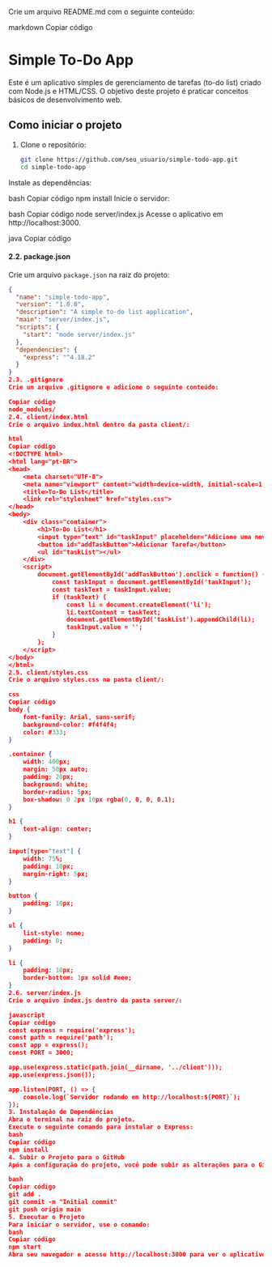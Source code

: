 Crie um arquivo README.md com o seguinte conteúdo:

markdown
Copiar código
# Simple To-Do App

Este é um aplicativo simples de gerenciamento de tarefas (to-do list) criado com Node.js e HTML/CSS. O objetivo deste projeto é praticar conceitos básicos de desenvolvimento web.

## Como iniciar o projeto

1. Clone o repositório:
   ```bash
   git clone https://github.com/seu_usuario/simple-todo-app.git
   cd simple-todo-app
Instale as dependências:

bash
Copiar código
npm install
Inicie o servidor:

bash
Copiar código
node server/index.js
Acesse o aplicativo em http://localhost:3000.

java
Copiar código

#### 2.2. **package.json**
Crie um arquivo `package.json` na raiz do projeto:

```json
{
  "name": "simple-todo-app",
  "version": "1.0.0",
  "description": "A simple to-do list application",
  "main": "server/index.js",
  "scripts": {
    "start": "node server/index.js"
  },
  "dependencies": {
    "express": "^4.18.2"
  }
}
2.3. .gitignore
Crie um arquivo .gitignore e adicione o seguinte conteúdo:

Copiar código
node_modules/
2.4. client/index.html
Crie o arquivo index.html dentro da pasta client/:

html
Copiar código
<!DOCTYPE html>
<html lang="pt-BR">
<head>
    <meta charset="UTF-8">
    <meta name="viewport" content="width=device-width, initial-scale=1.0">
    <title>To-Do List</title>
    <link rel="stylesheet" href="styles.css">
</head>
<body>
    <div class="container">
        <h1>To-Do List</h1>
        <input type="text" id="taskInput" placeholder="Adicione uma nova tarefa">
        <button id="addTaskButton">Adicionar Tarefa</button>
        <ul id="taskList"></ul>
    </div>
    <script>
        document.getElementById('addTaskButton').onclick = function() {
            const taskInput = document.getElementById('taskInput');
            const taskText = taskInput.value;
            if (taskText) {
                const li = document.createElement('li');
                li.textContent = taskText;
                document.getElementById('taskList').appendChild(li);
                taskInput.value = '';
            }
        };
    </script>
</body>
</html>
2.5. client/styles.css
Crie o arquivo styles.css na pasta client/:

css
Copiar código
body {
    font-family: Arial, sans-serif;
    background-color: #f4f4f4;
    color: #333;
}

.container {
    width: 400px;
    margin: 50px auto;
    padding: 20px;
    background: white;
    border-radius: 5px;
    box-shadow: 0 2px 10px rgba(0, 0, 0, 0.1);
}

h1 {
    text-align: center;
}

input[type="text"] {
    width: 75%;
    padding: 10px;
    margin-right: 5px;
}

button {
    padding: 10px;
}

ul {
    list-style: none;
    padding: 0;
}

li {
    padding: 10px;
    border-bottom: 1px solid #eee;
}
2.6. server/index.js
Crie o arquivo index.js dentro da pasta server/:

javascript
Copiar código
const express = require('express');
const path = require('path');
const app = express();
const PORT = 3000;

app.use(express.static(path.join(__dirname, '../client')));
app.use(express.json());

app.listen(PORT, () => {
    console.log(`Servidor rodando em http://localhost:${PORT}`);
});
3. Instalação de Dependências
Abra o terminal na raiz do projeto.
Execute o seguinte comando para instalar o Express:
bash
Copiar código
npm install
4. Subir o Projeto para o GitHub
Após a configuração do projeto, você pode subir as alterações para o GitHub:

bash
Copiar código
git add .
git commit -m "Initial commit"
git push origin main
5. Executar o Projeto
Para iniciar o servidor, use o comando:
bash
Copiar código
npm start
Abra seu navegador e acesse http://localhost:3000 para ver o aplicativo em funcionamento.
